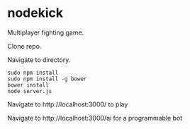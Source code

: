 nodekick
========

Multiplayer fighting game.

Clone repo.

Navigate to directory.

    sudo npm install
    sudo npm install -g bower
    bower install
    node server.js

Navigate to http://localhost:3000/ to play

Navigate to http://localhost:3000/ai for a programmable bot
